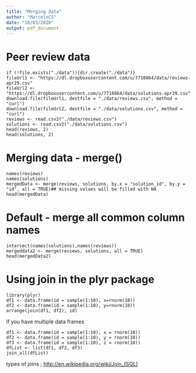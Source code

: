 ```yaml
---
title: "Merging data"
author: "MarceloCS"
date: "18/03/2020"
output: pdf_document
---
```

# Peer review data
```{r}
if (!file.exists("./data")){dir.create("./data")}
fileUrl1 <- "https://dl.dropboxusercontent.com/u/7710864/data/reviews-apr29.csv"
fileUrl2 <- "https://dl.dropboxusercontent.com/u/7710864/data/solutions-apr29.csv"
download.file(fileUrl1, destfile = "./data/reviews.csv", method = "curl")
download.file(fileUrl2, destfile = "./data/solutions.csv", method = "curl")
reviews <- read.csv2("./data/reviews.csv")
solutions <- read.csv2("./data/solutions.csv")
head(reviews, 2)
head(solutions, 2)

```
# Merging data - merge()
```{r}
names(reviews)
names(solutions)
mergedData <- merge(reviews, solutions, by.x = "solution_id", by.y = "id", all = TRUE)## missing values will be filled with NA
head(mergedData)

```

# Default - merge all common column names
```{r}
intersect(names(solutions),names(reviews))
mergeddata2 <- merge(reviews, solutions, all = TRUE)
head(mergedData2)

```


# Using join in the plyr package
```{r}
library(plyr)
df1 <- data.frame(id = sample(1:10), x=rnorm(10))
df2 <- data.frame(id = sample(1:10), y=rnorm(10))
arrange(join(df1, df2), id)
```

If you have multiple data frames
```{r}
df1 <- data.frame(id = sample(1:10), x = rnorm(10))
df2 <- data.frame(id = sample(1:10), y = rnorm(10))
df3 <- data.frame(id = sample(1:10), z = rnorm(10))
dfList <- list(df1, df2, df3)
join_all(dfList)
```

types of joins ; http://en.wikipedia.org/wiki/Join_(SQL)

